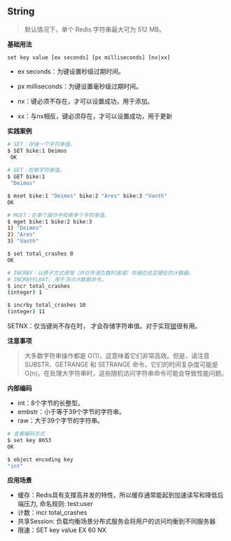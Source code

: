 ## String

> 默认情况下，单个 Redis 字符串最大可为 512 MB。

**基础用法**

```
set key value [ex seconds] [px milliseconds] [nx|xx]
```

- ex seconds：为键设置秒级过期时间。 

- px milliseconds：为键设置毫秒级过期时间。 

- nx：键必须不存在，才可以设置成功，用于添加。 

- xx：与nx相反，键必须存在，才可以设置成功，用于更新

**实践案例**

```bash
# SET：存储一个字符串值。
$ SET bike:1 Deimos
 OK
 
# GET：检索字符串值。 
$ GET bike:1
 "Deimos"
```

```bash
$ mset bike:1 "Deimos" bike:2 "Ares" bike:3 "Vanth"
OK

# MGET：在单个操作中检索多个字符串值。
$ mget bike:1 bike:2 bike:3
1) "Deimos"
2) "Ares"
3) "Vanth"
```

```bash
$ set total_crashes 0
OK

# INCRBY：以原子方式递增（并在传递负数时递减）存储在给定键处的计数器。 
# INCRBYFLOAT: 用于浮点计数器命令。
$ incr total_crashes
(integer) 1

$ incrby total_crashes 10
(integer) 11
```

SETNX：仅当键尚不存在时， 才会存储字符串值。对于实现[锁](https://redis.io/docs/latest/develop/use/patterns/distributed-locks/)很有用。 

**注意事项**

> 大多数字符串操作都是 O(1)，这意味着它们非常高效。但是，请注意 SUBSTR、GETRANGE 和 SETRANGE 命令，它们的时间复杂度可能是 O(n)。在处理大字符串时，这些随机访问字符串命令可能会导致性能问题。

**内部编码**

- int：8个字节的长整型。 
- embstr：小于等于39个字节的字符串。 
- raw：大于39个字节的字符串。

```bash
# 查看编码方式
$ set key 8653
OK

$ object encoding key
"int"
```

**应用场景**

- 缓存：Redis具有支撑高并发的特性，所以缓存通常能起到加速读写和降低后端压力, 命名规则: test:user
- 计数：incr total_crashes
- 共享Session: 负载均衡场景分布式服务会将用户的访问均衡到不同服务器
- 限速：SET key value EX 60 NX